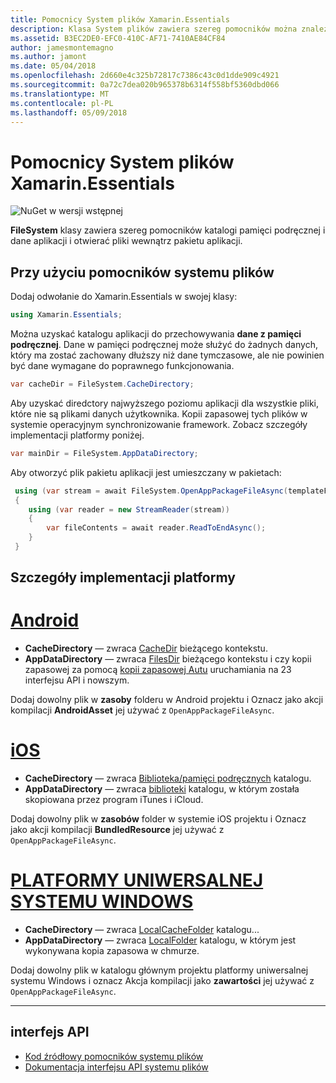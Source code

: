 ```yaml
---
title: Pomocnicy System plików Xamarin.Essentials
description: Klasa System plików zawiera szereg pomocników można znaleźć pamięci podręcznej aplikacji i danych katalogów i otwierać pliki wewnątrz pakietu aplikacji.
ms.assetid: B3EC2DE0-EFC0-410C-AF71-7410AE84CF84
author: jamesmontemagno
ms.author: jamont
ms.date: 05/04/2018
ms.openlocfilehash: 2d660e4c325b72817c7386c43c0d1dde909c4921
ms.sourcegitcommit: 0a72c7dea020b965378b6314f558bf5360dbd066
ms.translationtype: MT
ms.contentlocale: pl-PL
ms.lasthandoff: 05/09/2018
---
```

# <a name="xamarinessentials-file-system-helpers"></a>Pomocnicy System plików Xamarin.Essentials

![NuGet w wersji wstępnej](~/media/shared/pre-release.png)

**FileSystem** klasy zawiera szereg pomocników katalogi pamięci podręcznej i dane aplikacji i otwierać pliki wewnątrz pakietu aplikacji.

## <a name="using-file-system-helpers"></a>Przy użyciu pomocników systemu plików

Dodaj odwołanie do Xamarin.Essentials w swojej klasy:

```csharp
using Xamarin.Essentials;
```

Można uzyskać katalogu aplikacji do przechowywania **dane z pamięci podręcznej**. Dane w pamięci podręcznej może służyć do żadnych danych, który ma zostać zachowany dłuższy niż dane tymczasowe, ale nie powinien być dane wymagane do poprawnego funkcjonowania.

```csharp
var cacheDir = FileSystem.CacheDirectory;
```

Aby uzyskać diredctory najwyższego poziomu aplikacji dla wszystkie pliki, które nie są plikami danych użytkownika. Kopii zapasowej tych plików w systemie operacyjnym synchronizowanie framework. Zobacz szczegóły implementacji platformy poniżej.

```csharp
var mainDir = FileSystem.AppDataDirectory;
```

Aby otworzyć plik pakietu aplikacji jest umieszczany w pakietach:

```csharp
 using (var stream = await FileSystem.OpenAppPackageFileAsync(templateFileName))
 {
    using (var reader = new StreamReader(stream))
    {
        var fileContents = await reader.ReadToEndAsync();
    }
 }
```

## <a name="platform-implementation-specifics"></a>Szczegóły implementacji platformy

# <a name="androidtabandroid"></a>[Android](#tab/android)

- **CacheDirectory** — zwraca [CacheDir](https://developer.android.com/reference/android/content/Context.html#getCacheDir) bieżącego kontekstu.
- **AppDataDirectory** — zwraca [FilesDir](https://developer.android.com/reference/android/content/Context.html#getFilesDir) bieżącego kontekstu i czy kopii zapasowej za pomocą [kopii zapasowej Autu](https://developer.android.com/guide/topics/data/autobackup.html) uruchamiania na 23 interfejsu API i nowszym.

Dodaj dowolny plik w **zasoby** folderu w Android projektu i Oznacz jako akcji kompilacji **AndroidAsset** jej używać z `OpenAppPackageFileAsync`.

# <a name="iostabios"></a>[iOS](#tab/ios)

- **CacheDirectory** — zwraca [Biblioteka/pamięci podręcznych](https://developer.apple.com/library/content/documentation/FileManagement/Conceptual/FileSystemProgrammingGuide/FileSystemOverview/FileSystemOverview.html) katalogu.
- **AppDataDirectory** — zwraca [biblioteki](https://developer.apple.com/library/content/documentation/FileManagement/Conceptual/FileSystemProgrammingGuide/FileSystemOverview/FileSystemOverview.html) katalogu, w którym została skopiowana przez program iTunes i iCloud.

Dodaj dowolny plik w **zasobów** folder w systemie iOS projektu i Oznacz jako akcji kompilacji **BundledResource** jej używać z `OpenAppPackageFileAsync`.

# <a name="uwptabuwp"></a>[PLATFORMY UNIWERSALNEJ SYSTEMU WINDOWS](#tab/uwp)

- **CacheDirectory** — zwraca [LocalCacheFolder](https://docs.microsoft.com/en-us/uwp/api/windows.storage.applicationdata.localcachefolder#Windows_Storage_ApplicationData_LocalCacheFolder) katalogu...
- **AppDataDirectory** — zwraca [LocalFolder](https://docs.microsoft.com/en-us/uwp/api/windows.storage.applicationdata.localfolder#Windows_Storage_ApplicationData_LocalFolder) katalogu, w którym jest wykonywana kopia zapasowa w chmurze.

Dodaj dowolny plik w katalogu głównym projektu platformy uniwersalnej systemu Windows i oznacz Akcja kompilacji jako **zawartości** jej używać z `OpenAppPackageFileAsync`.

--------------

## <a name="api"></a>interfejs API

- [Kod źródłowy pomocników systemu plików](https://github.com/xamarin/Essentials/tree/master/Essentials/FileSystem)
- [Dokumentacja interfejsu API systemu plików](xref:Xamarin.Essentials.FileSystem)
